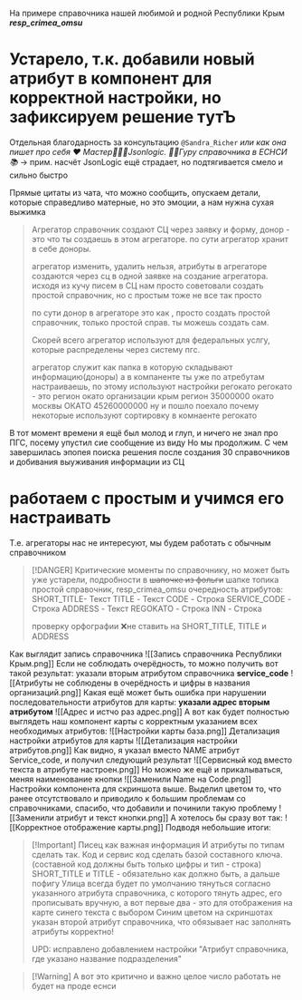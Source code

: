 На примере справочника нашей любимой и родной Республики Крым ***resp_crimea_omsu***
# Устарело, т.к. добавили новый атрибут в компонент для корректной настройки, но зафиксируем решение тутЪ

Отдельная благодарность за консультацию `@Sandra_Richer` *или как она пишет про себя ♥️ Мастер👩🏼‍💻Jsonlogic. 🧘‍♀️Гуру справочника в ЕСНСИ📚*  -> прим. насчёт JsonLogic ещё страдает, но подтягивается смело и сильно быстро

Прямые цитаты из чата, что можно сообщить, опускаем детали, которые справедливо матерные, но это эмоции, а нам нужна сухая  выжимка

> Агрегатор справочник создают СЦ через заявку и форму, донор - это что ты создаешь в этом агрегаторе.
> по сути агрегатор хранит в себе доноры.
> 
> агрегатор изменить, удалить нельзя, атрибуты в агрегаторе создаются через сц в одной заявке на создание агрегатора.
> исходя из кучу писем в СЦ нам просто советовали создать простой справочник, но с простым тоже не все так просто
> 
> по сути донор в агрегаторе это как , просто создать простой справочник, только простой справ. ты можешь создать сам. 
>
> Скорей всего агрегатор используют для федеральных услгу, которые распределены через систему пгс.
> 
> агрегатор служит как папка в которую складывают информацию(доноры)
> а в компаненте ты уже по атребутам настраиваешь, по этому используют настройки регокато
> регокато - это регион окато организации
> крым регион 35000000
> окато москвы ОКАТО 45260000000
> ну и пошло поехало
> почему некоторые используют сортировку в комнаенте регокато

В тот момент времени я ещё был молод и глуп, и ничего не знал про ПГС, посему упустил сие сообщение из виду
Но мы продолжим. С чем завершилась эпопея поиска решения после создания 30 справочников и добивания выуживания информации из СЦ

# работаем с простым и учимся его настраивать

Т.е. агрегаторы нас не интересуют, мы будем работать с обычным справочником

> [!DANGER] Критические моменты по справочнику, но может быть уже устарели, подробности в ~~шапочке из фольги~~ шапке топика
> простой справочник, resp_crimea_omsu
> очередность атрибутов:
SHORT_TITLE- Текст
TITLE - Текст
CODE - Строка
SERVICE_CODE - Строка
ADDRESS - Текст
REGOKATO - Строка
INN - Строка
>
> проверку орфографии ❌не ставить на SHORT_TITLE, TITLE и ADDRESS

Как выглядит запись справочника
![[Запись справочника Республики Крым.png]]
Если не соблюдать очерёдность, то можно получить вот такой результат: указали вторым атрибутом справочника **service_code**
![[Атрибуты не соблюдены в очерёдность и цифры в названия организаций.png]]
Какая ещё может быть ошибка при нарушении последовательности атрибутов для карты: **указали адрес вторым атрибутом**
![[Адрес и истчо раз адрес.png]]
А вот как будет полностью выглядеть наш компонент карты с корректным указанием всех необходимых атрибутов:
![[Настройки карты база.png]]
Детализация настройки атрибутов для карты
![[Детализация настройки атрибутов.png]]
Как видно, я указал вместо NAME атрибут Service_code, и получил следующий результат
![[Сервисный код вместо текста в атрибуте настроен.png]]
Но можно же ещё и прикалываться, меняя наименование кнопки
![[Заменили Name на Code.png]]
Настройки компонента для скриншота выше. Выделил цветом то, что ранее отсутствовало и приводило к большим проблемам со справочниками, спасибо, что добавили и починили такую проблему
![[Заменили атрибут и текст кнопки.png]]
А хотелось бы сразу вот так:
![[Корректное отображение карты.png]]
Подводя небольшие итоги:
>[!Important] Писец как важная информация
>И атрибуты по типам сделать так.  Код и сервис код сделать базой составного ключа. 
>(составной код должны быть только цифры и тип - строка) 
>SHORT_TITLE и TITLE - обязательно как должно быть, а дальше пофигу
>Улица всегда будет по умолчанию тянуться согласно указанного атрибута справочника, с которого тянуть адрес, его прописывать вручную, а вот первые два - это для отображения на карте синего текста с выбором
>Синим цветом на скриншотах указан второй атрибут справочника, что обязывает нас заполнять атрибуты корректно!
>
>UPD: исправлено добавлением настройки "Атрибут справочника, где указано название подразделения"

>[!Warning] А вот это критично и важно
>целое число работать не будет на проде еснси
